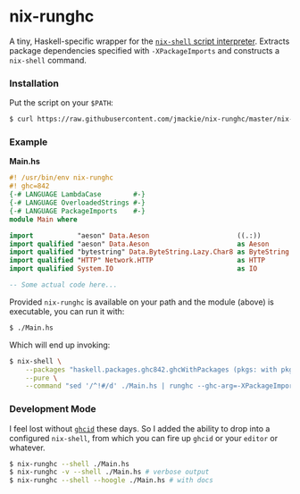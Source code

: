 # nix-runghc

A tiny, Haskell-specific wrapper for the [`nix-shell` script interpreter][nix-shebang-release]. Extracts package dependencies specified with `-XPackageImports` and constructs a `nix-shell` command.

### Installation

Put the script on your `$PATH`:

```bash
$ curl https://raw.githubusercontent.com/jmackie/nix-runghc/master/nix-runghc > SOME_PATH_DIRECTORY/nix-runghc
```

### Example

**Main.hs**
```haskell
#! /usr/bin/env nix-runghc
#! ghc=842
{-# LANGUAGE LambdaCase        #-}
{-# LANGUAGE OverloadedStrings #-}
{-# LANGUAGE PackageImports    #-}
module Main where

import           "aeson" Data.Aeson                      ((.:))
import qualified "aeson" Data.Aeson                      as Aeson
import qualified "bytestring" Data.ByteString.Lazy.Char8 as ByteString
import qualified "HTTP" Network.HTTP                     as HTTP
import qualified System.IO                               as IO

-- Some actual code here...

```

Provided `nix-runghc` is available on your path and the module (above) is executable, you can run it with:

```bash
$ ./Main.hs
```

Which will end up invoking: 

```bash
$ nix-shell \
    --packages "haskell.packages.ghc842.ghcWithPackages (pkgs: with pkgs; [aeson bytestring HTTP])" \
    --pure \
    --command "sed '/^!#/d' ./Main.hs | runghc --ghc-arg=-XPackageImports; exit"
```

### Development Mode

I feel lost without [`ghcid`][ghcid] these days. So I added the ability to drop into a configured `nix-shell`, from which you can fire up `ghcid` or your `editor` or whatever.

```bash
$ nix-runghc --shell ./Main.hs
$ nix-runghc -v --shell ./Main.hs # verbose output
$ nix-runghc --shell --hoogle ./Main.hs # with docs
```


[nix-shebang-release]: https://nixos.org/releases/nix/nix-1.9/manual/#ssec-relnotes-1.9
[ghcid]: https://github.com/ndmitchell/ghcid
